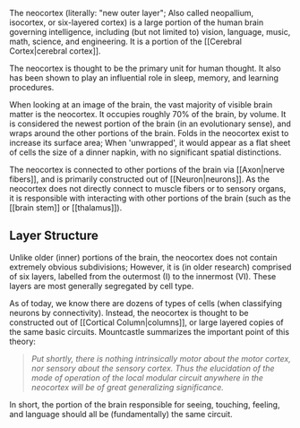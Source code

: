 The neocortex (literally: "new outer layer"; Also called neopallium, isocortex, or six-layered cortex) is a large portion of the human brain governing intelligence, including (but not limited to) vision, language, music, math, science, and engineering. It is a portion of the [[Cerebral Cortex|cerebral cortex]].

The neocortex is thought to be the primary unit for human thought. It also has been shown to play an influential role in sleep, memory, and learning procedures.

When looking at an image of the brain, the vast majority of visible brain matter is the neocortex. It occupies roughly 70% of the brain, by volume. It is considered the newest portion of the brain (in an evolutionary sense), and wraps around the other portions of the brain. Folds in the neocortex exist to increase its surface area; When 'unwrapped', it would appear as a flat sheet of cells the size of a dinner napkin, with no significant spatial distinctions.

The neocortex is connected to other portions of the brain via [[Axon|nerve fibers]], and is primarily constructed out of [[Neuron|neurons]]. As the neocortex does not directly connect to muscle fibers or to sensory organs, it is responsible with interacting with other portions of the brain (such as the [[brain stem]] or [[thalamus]]).

## Layer Structure

Unlike older (inner) portions of the brain, the neocortex does not contain extremely obvious subdivisions; However, it is (in older research) comprised of six layers, labelled from the outermost (I) to the innermost (VI). These layers are most generally segregated by cell type.

As of today, we know there are dozens of types of cells (when classifying neurons by connectivity). Instead, the neocortex is thought to be constructed out of [[Cortical Column|columns]], or large layered copies of the same basic circuits. Mountcastle summarizes the important point of this theory:

> *Put shortly, there is nothing intrinsically motor about the motor cortex, nor sensory about the sensory cortex. Thus the elucidation of the mode of operation of the local modular circuit anywhere in the neocortex will be of great generalizing significance.*

In short, the portion of the brain responsible for seeing, touching, feeling, and language should all be (fundamentally) the same circuit.